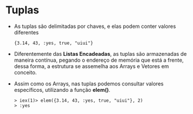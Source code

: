 # Tuplas

  - As tuplas são delimitadas por chaves, e elas podem conter valores diferentes

        {3.14, 43, :yes, true, "uiui"}

  - Diferentemente das **Listas Encadeadas**, as tuplas são armazenadas de maneira contínua, pegando o endereço de memória que está a frente, dessa forma, a estrutura se assemelha aos Arrays e Vetores em conceito.

  - Assim como os Arrays, nas tuplas podemos consultar valores específicos, utilizando a função **elem()**.

        > iex(1)> elem({3.14, 43, :yes, true, "uiui"}, 2)
        > :yes